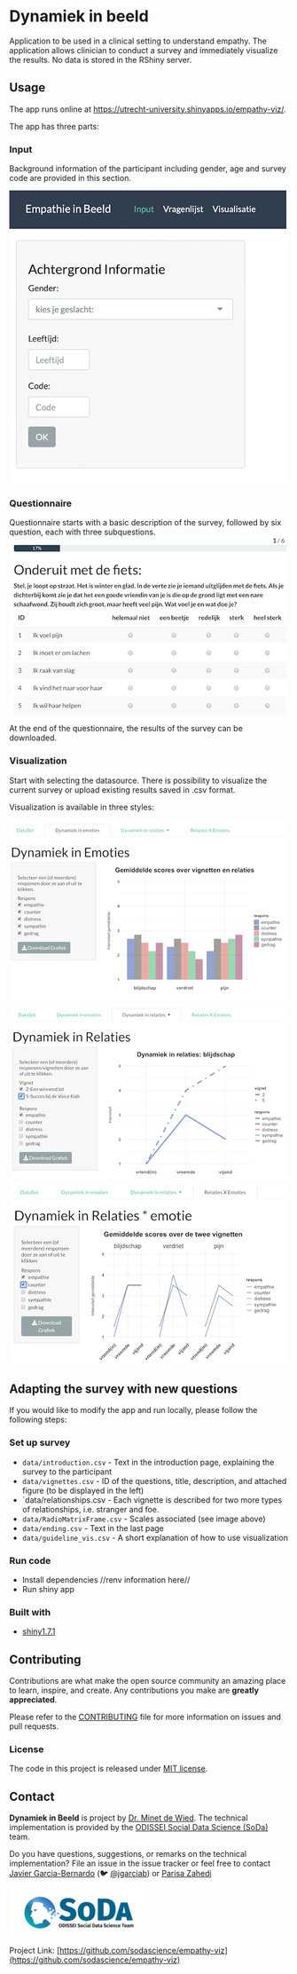 # Dynamiek in beeld 

<!-- Include Github badges here (optional) -->
<!-- e.g. Github Actions workflow status -->

Application to be used in a clinical setting to understand empathy. The application allows clinician to conduct a survey and immediately visualize the results. No data is stored in the RShiny server. 

## Usage

<!-- We should add here -->
The app runs online at https://utrecht-university.shinyapps.io/empathy-viz/.

The app has three parts:

### Input
Background information of the participant including gender, age and survey code are provided in this section.


<img src="man/resources/Screenshot_input.png" alt="Participant background information"/>



### Questionnaire
Questionnaire starts with a basic description of the survey, followed by six question, each with three subquestions. 
![Questions](man/resources/screenshot_question.png)

At the end of the questionnaire, the results of the survey can be downloaded.


### Visualization

Start with selecting the datasource. There is possibility to visualize the current survey or upload existing results saved in .csv format.

Visualization is available in three styles:




<img src="man/resources/Screenshot_emot.png" alt="Dynamics in Emotions"/>



<img src="man/resources/Screenshot_rel.png" alt="Dynamics in relationships" />



<img src="man/resources/Screenshot_rel_emot.png" alt="Dynamics in relationships * emotions"/>

## Adapting the survey with new questions

If you would like to modify the app and run locally, please follow the following steps:


### Set up survey
- `data/introduction.csv` - Text in the introduction page, explaining the survey to the participant
- `data/vignettes.csv` - ID of the questions, title, description, and attached figure (to be displayed in the left)
- `data/relationships.csv - Each vignette is described for two more types of relationships, i.e. stranger and foe.
- `data/RadioMatrixFrame.csv` - Scales associated (see image above)
- `data/ending.csv` - Text in the last page
- `data/guideline_vis.csv` - A short explanation of how to use visualization


### Run code
- Install dependencies //renv information here//
- Run shiny app

### Built with

- [shiny1.7.1](https://shiny.rstudio.com)

## Contributing

Contributions are what make the open source community an amazing place
to learn, inspire, and create. Any contributions you make are **greatly
appreciated**.

Please refer to the
[CONTRIBUTING](https://github.com/sodascience/osmenrich/blob/main/CONTRIBUTING.md)
file for more information on issues and pull requests.


<!-- Do not forget to also include the license in a separate file(LICENSE[.txt/.md]) and link it properly. -->
### License

The code in this project is released under [MIT license](LICENSE.md).

<!-- CONTACT -->

## Contact

**Dynamiek in Beeld** is project by [Dr. Minet de Wied](https://www.uu.nl/medewerkers/mdewied).
The technical implementation is provided by the [ODISSEI Social Data
Science (SoDa)](https://odissei-data.nl/nl/soda/) team.

Do you have questions, suggestions, or remarks on the technical implementation? File an issue in the
issue tracker or feel free to contact [Javier Garcia-Bernardo](https://github.com/jgarciab)
(:bird: [@jgarciab](<https://twitter.com/javiergb_com>)) or [Parisa 
Zahedi](https://github.com/parisa-zahedi)

<img src="man/resources/word_colour-l.png" alt="SoDa logo" width="250px"/> 

Project Link: [https://github.com/sodascience/empathy-viz](https://github.com/sodascience/empathy-viz)
